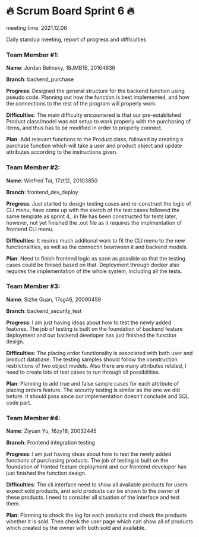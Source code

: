 # 🔥 Scrum Board Sprint 6 🔥
meeting time: 2021.12.06

Daily standup meeting, report of progress and difficulties


### Team Member #1:

**Name**:
Jordan Belinsky, 18JMB16, 20164936

**Branch**:
backend_purchase

**Progress**:
Designed the general structure for the backend function using pseudo code. Planning out how the function is best implemented, and how the connections to the rest of the program will properly work.

**Difficulties**:
The main difficulty encountered is that our pre-established Product class/model was not setup to work properly with the purchasing of items, and thus has to be modified in order to properly connect.

**Plan**:
Add relevant functions to the Product class, followed by creating a purchase function which will take a user and product object and update attributes according to the instructions given.


### Team Member #2:

**Name**:
Winfred Tai, 17zt12, 20103850

**Branch**:
frontend_dev_deploy

**Progress**:
Just started to design testing cases and re-construct the logic of CLI menu, have come up with the sketch of the test cases followed the same template as sprint 4, .in file has been constructed for tests later, however, not yet finished the .out file as it requires the implmentation of frontend CLI menu.

**Difficulties**:
It reuires much additonal work to fit the CLI menu to the new functionalities, as well as the connectin bewtween it and backend models. 

**Plan**:
Need to finish frontend logic as soon as possible so that the testing cases could be finised based on that. Deployment through docker also requires the implementation of the whole system, including all the tests.


### Team Member #3:

**Name**:
Sizhe Guan, 17sg46, 20090459

**Branch**:
backend_security_test

**Progress**:
I am just having ideas about how to test the newly added features. The job of testing is built on the foundation of backend feature deployment and our backend developer has just finished the function design. 

**Difficulties**:
The placing order functionality is associated with both user and product database. The testing samples should follow the construction restrictions of two object models. Also there are many attributes related, I need to create lots of test cases to run through all possibilities.

**Plan**:
Planning to add true and false sample cases for each attribute of placing orders feature. The security testing is similar as the one we did before. It should pass since our implementation doesn’t conclude and SQL code part.


### Team Member #4:

**Name**:
Ziyuan Yu, 16zy18, 20032445

**Branch**:
Frontend integration testing

**Progress**:
I am just having ideas about how to test the newly added functions of purchasing products. The job of testing is built on the foundation of fronted feature deployment and our frontend developer has just finished the function design. 

**Difficulties**:
The cli interface need to show all available products for users expect sold products, and sold products can be shown to the owner of these products. I need to consider all situation of the interface and test them.

**Plan**:
Planning to check the log for each products and check the products whether it is sold. Then check the user page which can show all of products which created by the owner with both sold and available.



